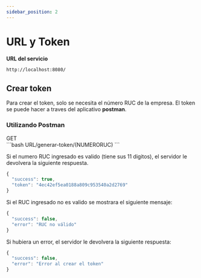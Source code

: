 ```yaml
---
sidebar_position: 2
---
```


# URL y Token
**URL del servicio**

```bash
http://localhost:8080/
```

## Crear token

Para crear el token, solo se necesita el número RUC de la empresa. El token se puede hacer a traves del aplicativo **postman**.

### Utilizando Postman

<div class="flex">
<div class="get">GET</div>
<div class="url"> 
```bash
URL/generar-token/(NUMERORUC)
```
</div>
</div>


Si el numero RUC ingresado es valido (tiene sus 11 digitos), el servidor le devolvera la siguiente respuesta.

```js
{
  "success": true,
  "token": "4ec42ef5ea0188a809c953540a2d2769"
}
```
Si el RUC ingresado no es valido se mostrara el siguiente mensaje:
```js
{
  "success": false,
  "error": "RUC no válido"
}
```
Si hubiera un error, el servidor le devolvera la siguiente respuesta:
```js
{
  "success": false,
  "error": "Error al crear el token"
}
```